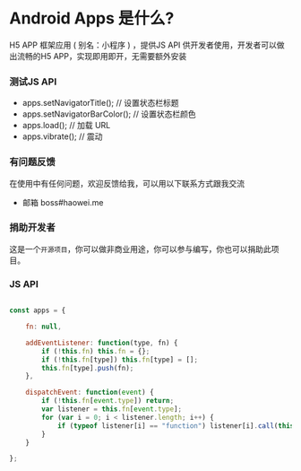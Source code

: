 Android Apps 是什么?
====================
H5 APP 框架应用 ( 别名：小程序 ) ，提供JS API 供开发者使用，开发者可以做出流畅的H5 APP，实现即用即开，无需要额外安装


### 测试JS API
* apps.setNavigatorTitle(); // 设置状态栏标题
* apps.setNavigatorBarColor(); // 设置状态栏颜色
* apps.load(); // 加载 URL
* apps.vibrate(); // 震动

### 有问题反馈
在使用中有任何问题，欢迎反馈给我，可以用以下联系方式跟我交流

* 邮箱 boss#haowei.me

### 捐助开发者
这是一个`开源项目`，你可以做非商业用途，你可以参与编写，你也可以捐助此项目。


### JS API
```javascript

const apps = {

	fn: null,

	addEventListener: function(type, fn) {
		if (!this.fn) this.fn = {};
		if (!this.fn[type]) this.fn[type] = [];
		this.fn[type].push(fn);
	},

	dispatchEvent: function(event) {
		if (!this.fn[event.type]) return;
		var listener = this.fn[event.type];
		for (var i = 0; i < listener.length; i++) {
			if (typeof listener[i] == "function") listener[i].call(this, event);
		}
	}

};

```
